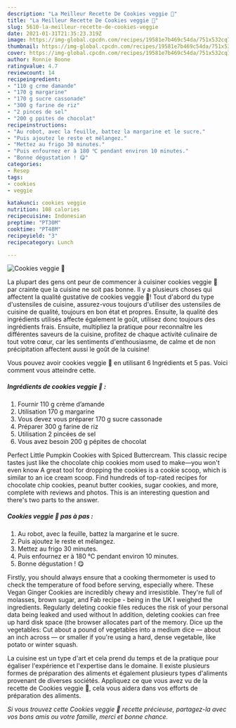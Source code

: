 ```yaml
---
description: "La Meilleur Recette De Cookies veggie 🌱"
title: "La Meilleur Recette De Cookies veggie 🌱"
slug: 5610-la-meilleur-recette-de-cookies-veggie
date: 2021-01-31T21:35:23.319Z
image: https://img-global.cpcdn.com/recipes/19581e7b469c54da/751x532cq70/cookies-veggie-🌱-photo-principale-de-la-recette.jpg
thumbnail: https://img-global.cpcdn.com/recipes/19581e7b469c54da/751x532cq70/cookies-veggie-🌱-photo-principale-de-la-recette.jpg
cover: https://img-global.cpcdn.com/recipes/19581e7b469c54da/751x532cq70/cookies-veggie-🌱-photo-principale-de-la-recette.jpg
author: Ronnie Boone
ratingvalue: 4.7
reviewcount: 14
recipeingredient:
- "110 g crme damande"
- "170 g margarine"
- "170 g sucre cassonade"
- "300 g farine de riz"
- "2 pinces de sel"
- "200 g ppites de chocolat"
recipeinstructions:
- "Au robot, avec la feuille, battez la margarine et le sucre."
- "Puis ajoutez le reste et mélangez."
- "Mettez au frigo 30 minutes."
- "Puis enfournez er à 180 ℃ pendant environ 10 minutes."
- "Bonne dégustation ! 😋"
categories:
- Resep
tags:
- cookies
- veggie

katakunci: cookies veggie 
nutrition: 108 calories
recipecuisine: Indonesian
preptime: "PT30M"
cooktime: "PT48M"
recipeyield: "3"
recipecategory: Lunch

---
```



![Cookies veggie 🌱](https://img-global.cpcdn.com/recipes/19581e7b469c54da/751x532cq70/cookies-veggie-🌱-photo-principale-de-la-recette.jpg)

La plupart des gens ont peur de commencer à cuisiner cookies veggie 🌱 par crainte que la cuisine ne soit pas bonne. Il y a plusieurs choses qui affectent la qualité gustative de cookies veggie 🌱! Tout d'abord du type d'ustensiles de cuisine, assurez-vous toujours d'utiliser des ustensiles de cuisine de qualité, toujours en bon état et propres. Ensuite, la qualité des ingrédients utilisés affecte également le goût, utilisez donc toujours des ingrédients frais. Ensuite, multipliez la pratique pour reconnaître les différentes saveurs de la cuisine, profitez de chaque activité culinaire de tout votre cœur, car les sentiments d'enthousiasme, de calme et de non précipitation affectent aussi le goût de la cuisine!

<!--inarticleads1-->

Vous pouvez avoir cookies veggie 🌱 en utilisant 6 Ingrédients et 5 pas. Voici comment vous atteindre cette.

##### Ingrédients de cookies veggie 🌱 :

1. Fournir 110 g crème d’amande
1. Utilisation 170 g margarine
1. Vous devez vous préparer 170 g sucre cassonade
1. Préparer 300 g farine de riz
1. Utilisation 2 pincées de sel
1. Vous avez besoin 200 g pépites de chocolat


Perfect Little Pumpkin Cookies with Spiced Buttercream. This classic recipe tastes just like the chocolate chip cookies mom used to make—you won&#39;t even know A great tool for dropping the cookies is a cookie scoop, which is similar to an ice cream scoop. Find hundreds of top-rated recipes for chocolate chip cookies, peanut butter cookies, sugar cookies, and more, complete with reviews and photos. This is an interesting question and there&#39;s two parts to the answer. 

<!--inarticleads2-->

##### Cookies veggie 🌱 pas à pas :

1. Au robot, avec la feuille, battez la margarine et le sucre.
1. Puis ajoutez le reste et mélangez.
1. Mettez au frigo 30 minutes.
1. Puis enfournez er à 180 ℃ pendant environ 10 minutes.
1. Bonne dégustation ! 😋


Firstly, you should always ensure that a cooking thermometer is used to check the temperature of food before serving, especially where. These Vegan Ginger Cookies are incredibly chewy and irresistible. They&#39;re full of molasses, brown sugar, and Fab recipe - being in the UK I weighed the ingredients. Regularly deleting cookie files reduces the risk of your personal data being leaked and used without In addition, deleting cookies can free up hard disk space (the browser allocates part of the memory. Dice up the vegetables: Cut about a pound of vegetables into a medium dice — about an inch across — or smaller if you&#39;re using a hard, dense vegetable, like potato or winter squash. 

<!--inarticleads1-->

<p>
La cuisine est un type d'art et cela prend du temps et de la pratique pour égaliser l'expérience et l'expertise dans le domaine. Il existe plusieurs formes de préparation des aliments et également plusieurs types d'aliments provenant de diverses sociétés. Appliquez ce que vous avez vu de la recette de Cookies veggie 🌱, cela vous aidera dans vos efforts de préparation des aliments.
</p>

<p>
<i>Si vous trouvez cette Cookies veggie 🌱 recette précieuse, partagez-la avec vos bons amis ou votre famille, merci et bonne chance.</i>
</p>
